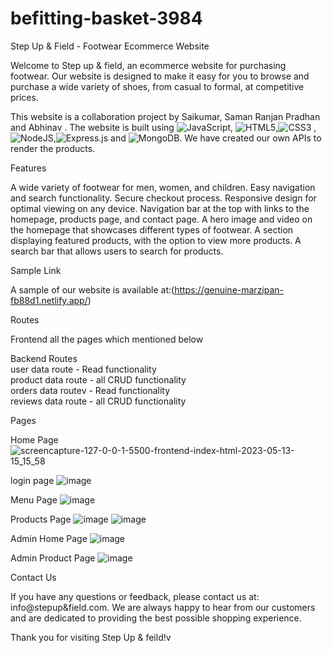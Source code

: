 # befitting-basket-3984
Step Up & Field - Footwear Ecommerce Website

Welcome to Step up & field, an ecommerce website for purchasing footwear. Our website is designed to make it easy for you to browse and purchase a wide variety of shoes, from casual to formal, at competitive prices.

This website is a collaboration project by Saikumar, Saman Ranjan Pradhan and Abhinav . The website is built using ![JavaScript](https://img.shields.io/badge/javascript-%23323330.svg?style=for-the-badge&logo=javascript&logoColor=%23F7DF1E), ![HTML5](https://img.shields.io/badge/html5-%23E34F26.svg?style=for-the-badge&logo=html5&logoColor=white),![CSS3](https://img.shields.io/badge/css3-%231572B6.svg?style=for-the-badge&logo=css3&logoColor=white) ,![NodeJS](https://img.shields.io/badge/node.js-6DA55F?style=for-the-badge&logo=node.js&logoColor=white),![Express.js](https://img.shields.io/badge/express.js-%23404d59.svg?style=for-the-badge&logo=express&logoColor=%2361DAFB) and ![MongoDB](https://img.shields.io/badge/MongoDB-%234ea94b.svg?style=for-the-badge&logo=mongodb&logoColor=white). We have created our own APIs to render the products.

Features

A wide variety of footwear for men, women, and children. Easy navigation and search functionality. Secure checkout process. Responsive design for optimal viewing on any device. Navigation bar at the top with links to the homepage, products page, and contact page. A hero image and video on the homepage that showcases different types of footwear. A section displaying featured products, with the option to view more products. A search bar that allows users to search for products.

Sample Link

A sample of our website is available at:(https://genuine-marzipan-fb88d1.netlify.app/)


Routes

Frontend
all the pages which mentioned below

Backend Routes
<br>
user data route - Read functionality
<br>
product data route - all CRUD functionality
<br>
orders data routev - Read functionality
<br>
reviews data route - all CRUD functionality
<br>

Pages

Home Page
![screencapture-127-0-0-1-5500-frontend-index-html-2023-05-13-15_15_58](https://github.com/saikumar2564/befitting-basket-3984/assets/77447439/8f088989-773a-4c14-9613-8048abea4c60)

login page
![image](https://github.com/saikumar2564/befitting-basket-3984/assets/77447439/c84ff277-b424-4c45-86ea-b97dac7cfa9e)

Menu Page
![image](https://github.com/saikumar2564/befitting-basket-3984/assets/112858857/a9a0cddd-d6bc-44f4-a72a-e41b8b11d1a3)

Products Page
![image](https://github.com/saikumar2564/befitting-basket-3984/assets/112858857/e4ad9a48-0f18-4678-b9a7-8cf0fbc89efe)
![image](https://github.com/saikumar2564/befitting-basket-3984/assets/112858857/210e29b8-5c3b-49a8-9a72-351584dbf7d8)


Admin Home Page
![image](https://github.com/saikumar2564/befitting-basket-3984/assets/77447439/51dc66ea-6d75-43c4-b779-fdde047afba5)


Admin Product Page
![image](https://github.com/saikumar2564/befitting-basket-3984/assets/77447439/8412ab54-0278-4374-804a-e217ab86faf9)



Contact Us 

If you have any questions or feedback, please contact us at: info@stepup&field.com. We are always happy to hear from our customers and are dedicated to providing the best possible shopping experience.

Thank you for visiting Step Up & feild!v
